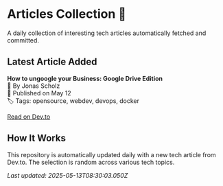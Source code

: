 # Articles Collection 📓

A daily collection of interesting tech articles automatically fetched and committed.

## Latest Article Added

**How to ungoogle your Business: Google Drive Edition**  
👤 By Jonas Scholz  
📅 Published on May 12  
🏷 Tags: opensource, webdev, devops, docker  

[Read on Dev.to](https://dev.to/code42cate/how-to-ungoogle-your-business-google-drive-edition-2849)

## How It Works

This repository is automatically updated daily with a new tech article from Dev.to. The selection is random across various tech topics.

_Last updated: 2025-05-13T08:30:03.050Z_
